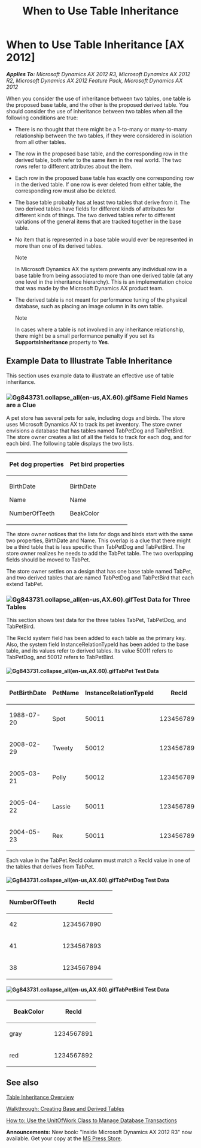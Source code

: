 ﻿---
title: When to Use Table Inheritance
TOCTitle: When to Use Table Inheritance
ms:assetid: 116a7e9b-9c3c-4a67-9d80-7f9b63dd2ee8
ms:mtpsurl: https://msdn.microsoft.com/en-us/library/Gg843731(v=AX.60)
ms:contentKeyID: 35240560
ms.date: 05/18/2015
mtps_version: v=AX.60
---

# When to Use Table Inheritance [AX 2012]


_**Applies To:** Microsoft Dynamics AX 2012 R3, Microsoft Dynamics AX 2012 R2, Microsoft Dynamics AX 2012 Feature Pack, Microsoft Dynamics AX 2012_

When you consider the use of inheritance between two tables, one table is the proposed base table, and the other is the proposed derived table. You should consider the use of inheritance between two tables when all the following conditions are true:

  - There is no thought that there might be a 1-to-many or many-to-many relationship between the two tables, if they were considered in isolation from all other tables.

  - The row in the proposed base table, and the corresponding row in the derived table, both refer to the same item in the real world. The two rows refer to different attributes about the item.

  - Each row in the proposed base table has exactly one corresponding row in the derived table. If one row is ever deleted from either table, the corresponding row must also be deleted.

  - The base table probably has at least two tables that derive from it. The two derived tables have fields for different kinds of attributes for different kinds of things. The two derived tables refer to different variations of the general items that are tracked together in the base table.

  - No item that is represented in a base table would ever be represented in more than one of its derived tables.
    

    > [!NOTE]
    > <P>In Microsoft Dynamics AX the system prevents any individual row in a base table from being associated to more than one derived table (at any one level in the inheritance hierarchy). This is an implementation choice that was made by the Microsoft Dynamics AX product team.</P>



  - The derived table is not meant for performance tuning of the physical database, such as placing an image column in its own table.
    

    > [!NOTE]
    > <P>In cases where a table is not involved in any inheritance relationship, there might be a small performance penalty if you set its <STRONG>SupportsInheritance</STRONG> property to <STRONG>Yes</STRONG>.</P>



## Example Data to Illustrate Table Inheritance

This section uses example data to illustrate an effective use of table inheritance.

### ![Gg843731.collapse\_all(en-us,AX.60).gif](images/Gg863931.collapse_all(en-us,AX.60).gif "Gg843731.collapse_all(en-us,AX.60).gif")Same Field Names are a Clue

A pet store has several pets for sale, including dogs and birds. The store uses Microsoft Dynamics AX to track its pet inventory. The store owner envisions a database that has tables named TabPetDog and TabPetBird. The store owner creates a list of all the fields to track for each dog, and for each bird. The following table displays the two lists.

<table>
<colgroup>
<col style="width: 50%" />
<col style="width: 50%" />
</colgroup>
<thead>
<tr class="header">
<th><p>Pet dog properties</p></th>
<th><p>Pet bird properties</p></th>
</tr>
</thead>
<tbody>
<tr class="odd">
<td><p>BirthDate</p>
<p>Name</p>
<p>NumberOfTeeth</p></td>
<td><p>BirthDate</p>
<p>Name</p>
<p>BeakColor</p></td>
</tr>
</tbody>
</table>


The store owner notices that the lists for dogs and birds start with the same two properties, BirthDate and Name. This overlap is a clue that there might be a third table that is less specific than TabPetDog and TabPetBird. The store owner realizes he needs to add the TabPet table. The two overlapping fields should be moved to TabPet.

The store owner settles on a design that has one base table named TabPet, and two derived tables that are named TabPetDog and TabPetBird that each extend TabPet.

### ![Gg843731.collapse\_all(en-us,AX.60).gif](images/Gg863931.collapse_all(en-us,AX.60).gif "Gg843731.collapse_all(en-us,AX.60).gif")Test Data for Three Tables

This section shows test data for the three tables TabPet, TabPetDog, and TabPetBird.

The RecId system field has been added to each table as the primary key. Also, the system field InstanceRelationTypeId has been added to the base table, and its values refer to derived tables. Its value 50011 refers to TabPetDog, and 50012 refers to TabPetBird.

#### ![Gg843731.collapse\_all(en-us,AX.60).gif](images/Gg863931.collapse_all(en-us,AX.60).gif "Gg843731.collapse_all(en-us,AX.60).gif")TabPet Test Data

<table>
<colgroup>
<col style="width: 25%" />
<col style="width: 25%" />
<col style="width: 25%" />
<col style="width: 25%" />
</colgroup>
<thead>
<tr class="header">
<th><p>PetBirthDate</p></th>
<th><p>PetName</p></th>
<th><p>InstanceRelationTypeId</p></th>
<th><p>RecId</p></th>
</tr>
</thead>
<tbody>
<tr class="odd">
<td><p>1988-07-20</p></td>
<td><p>Spot</p></td>
<td><p>50011</p></td>
<td><p>1234567890</p></td>
</tr>
<tr class="even">
<td><p>2008-02-29</p></td>
<td><p>Tweety</p></td>
<td><p>50012</p></td>
<td><p>1234567891</p></td>
</tr>
<tr class="odd">
<td><p>2005-03-21</p></td>
<td><p>Polly</p></td>
<td><p>50012</p></td>
<td><p>1234567892</p></td>
</tr>
<tr class="even">
<td><p>2005-04-22</p></td>
<td><p>Lassie</p></td>
<td><p>50011</p></td>
<td><p>1234567893</p></td>
</tr>
<tr class="odd">
<td><p>2004-05-23</p></td>
<td><p>Rex</p></td>
<td><p>50011</p></td>
<td><p>1234567894</p></td>
</tr>
</tbody>
</table>


Each value in the TabPet.RecId column must match a RecId value in one of the tables that derives from TabPet.

#### ![Gg843731.collapse\_all(en-us,AX.60).gif](images/Gg863931.collapse_all(en-us,AX.60).gif "Gg843731.collapse_all(en-us,AX.60).gif")TabPetDog Test Data

<table>
<colgroup>
<col style="width: 50%" />
<col style="width: 50%" />
</colgroup>
<thead>
<tr class="header">
<th><p>NumberOfTeeth</p></th>
<th><p>RecId</p></th>
</tr>
</thead>
<tbody>
<tr class="odd">
<td><p>42</p></td>
<td><p>1234567890</p></td>
</tr>
<tr class="even">
<td><p>41</p></td>
<td><p>1234567893</p></td>
</tr>
<tr class="odd">
<td><p>38</p></td>
<td><p>1234567894</p></td>
</tr>
</tbody>
</table>


#### ![Gg843731.collapse\_all(en-us,AX.60).gif](images/Gg863931.collapse_all(en-us,AX.60).gif "Gg843731.collapse_all(en-us,AX.60).gif")TabPetBird Test Data

<table>
<colgroup>
<col style="width: 50%" />
<col style="width: 50%" />
</colgroup>
<thead>
<tr class="header">
<th><p>BeakColor</p></th>
<th><p>RecId</p></th>
</tr>
</thead>
<tbody>
<tr class="odd">
<td><p>gray</p></td>
<td><p>1234567891</p></td>
</tr>
<tr class="even">
<td><p>red</p></td>
<td><p>1234567892</p></td>
</tr>
</tbody>
</table>


## See also

[Table Inheritance Overview](table-inheritance-overview.md)

[Walkthrough: Creating Base and Derived Tables](walkthrough-creating-base-and-derived-tables.md)

[How to: Use the UnitOfWork Class to Manage Database Transactions](how-to-use-the-unitofwork-class-to-manage-database-transactions.md)

  
**Announcements:** New book: "Inside Microsoft Dynamics AX 2012 R3" now available. Get your copy at the [MS Press Store](https://www.microsoftpressstore.com/store/inside-microsoft-dynamics-ax-2012-r3-9780735685109).

